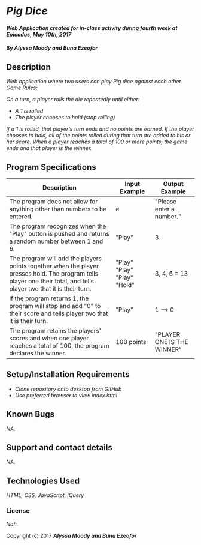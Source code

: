 # _Pig Dice_

#### _Web Application created for in-class activity during fourth week at Epicodus, May 10th, 2017_

#### By _**Alyssa Moody and Buna Ezeofor**_

## Description

_Web application where two users can play Pig dice against each other. Game Rules:_

_On a turn, a player rolls the die repeatedly until either:_

* _A 1 is rolled_
* _The player chooses to hold (stop rolling)_

_If a 1 is rolled, that player's turn ends and no points are earned._
_If the player chooses to hold, all of the points rolled during that turn are added to his or her score. When a player reaches a total of 100 or more points, the game ends and that player is the winner._

## Program Specifications

| Description  | Input Example | Output Example |
| ------------- | ------------- | ------------- |
| The program does not allow for anything other than numbers to be entered.  | e  | "Please enter a number."  |
| The program recognizes when the "Play" button is pushed and returns a random number between 1 and 6.  | "Play"  | 3  |
| The program will add the players points together when the player presses hold. The program tells player one their total, and tells player two that it is their turn.  | "Play" "Play" "Play" "Hold"  | 3, 4, 6 = 13  |
| If the program returns 1, the program will stop and add "0" to their score and tells player two that it is their turn.  | "Play"  | 1 --> 0  |
| The program retains the players' scores and when one player reaches a total of 100, the program declares the winner.  | 100 points  | "PLAYER ONE IS THE WINNER"  |



## Setup/Installation Requirements

* _Clone repository onto desktop from GitHub_
* _Use preferred browser to view index.html_

## Known Bugs

_NA._

## Support and contact details

_NA._

## Technologies Used

_HTML, CSS, JavaScript, jQuery_

### License

*Nah.*

Copyright (c) 2017 **_Alyssa Moody and Buna Ezeofor_**
